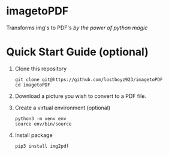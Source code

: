 # imagetoPDF
Transforms img's to PDF's *by the power of python magic*

# Quick Start Guide (optional)
1. Clone this repository
   
   ```
   git clone git@https://github.com/lostboyz923/imagetoPDF
   cd imagetoPDF
   ```
2. Download a picture you wish to convert to a PDF file.

3. Create a virtual environment (optional)
   ```
   python3 -m venv env
   source env/bin/source 
   ```
4. Install package
   ```
   pip3 install img2pdf
   ```
   
